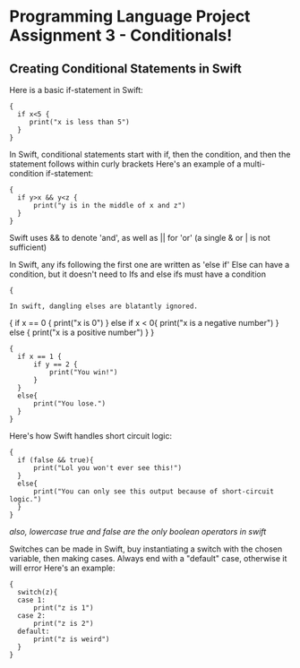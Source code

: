 # Programming Language Project Assignment 3 - Conditionals!
## Creating Conditional Statements in Swift

Here is a basic if-statement in Swift:
~~~
{
  if x<5 {
     print("x is less than 5")
  }
}
~~~
In Swift, conditional statements start with if, then the condition, and then the statement follows within curly brackets </B>
Here's an example of a multi-condition if-statement:

~~~
{
  if y>x && y<z {
      print("y is in the middle of x and z")
  }
}
~~~
Swift uses && to denote 'and', as well as || for 'or' (a single & or | is not sufficient) </b>

In Swift, any ifs following the first one are written as 'else if' </b>
Else can have a condition, but it doesn't need to </b>
Ifs and else ifs must have a condition </b>

~~~
{

In swift, dangling elses are blatantly ignored.

~~~
{
  if x == 0 {
      print("x is 0")
  }
  else if x < 0{
      print("x is a negative number")
  }
  else {
      print("x is a positive number")
  }
}
~~~
{
  if x == 1 {
      if y == 2 {
          print("You win!")
      }
  }
  else{
      print("You lose.")
  }
}
~~~

Here's how Swift handles short circuit logic:
~~~
{
  if (false && true){
      print("Lol you won't ever see this!")
  }
  else{
      print("You can only see this output because of short-circuit logic.")
  }
}
~~~
*also, lowercase true and false are the only boolean operators in swift*</b>

Switches can be made in Swift, buy instantiating a switch with the chosen variable, then making cases. </b>
Always end with a "default" case, otherwise it will error</b>
Here's an example:
~~~
{
  switch(z){
  case 1:
      print("z is 1")
  case 2:
      print("z is 2")
  default:
      print("z is weird")
  }
}
~~~
